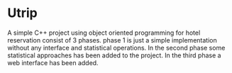 # Utrip
A simple C++ project using object oriented programming for hotel reservation consist of 3 phases. phase 1 is just a simple implementation without any interface and statistical operations. In the second phase some statistical approaches has been added to the project. In the third phase a web interface has been added.
